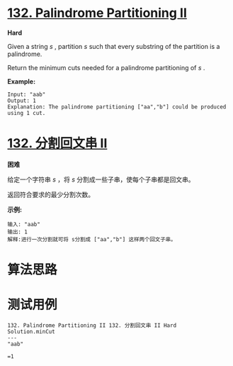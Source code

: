 # [132. Palindrome Partitioning II][enTitle]

**Hard**

Given a string  *s* , partition  *s*  such that every substring of the partition is a palindrome.

Return the minimum cuts needed for a palindrome partitioning of  *s* .

**Example:** 

```
Input: "aab"
Output: 1
Explanation: The palindrome partitioning ["aa","b"] could be produced using 1 cut.

```


# [132. 分割回文串 II][cnTitle]

**困难**

给定一个字符串  *s* ，将  *s*  分割成一些子串，使每个子串都是回文串。

返回符合要求的最少分割次数。

**示例:** 

```
输入: "aab"
输出: 1
解释:进行一次分割就可将 s分割成 ["aa","b"] 这样两个回文子串。

```




# 算法思路

# 测试用例
```
132. Palindrome Partitioning II 132. 分割回文串 II Hard
Solution.minCut
---
"aab"

=1
```

[enTitle]: https://leetcode.com/problems/palindrome-partitioning-ii/
[cnTitle]: https://leetcode-cn.com/problems/palindrome-partitioning-ii/
